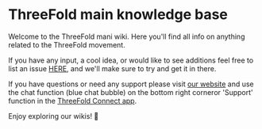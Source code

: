 # ThreeFold main knowledge base

Welcome to the ThreeFold mani wiki. Here you'll find all info on anything related to the ThreeFold movement.

If you have any input, a cool idea, or would like to see additions feel free to list an issue [HERE](https://github.com/threefoldfoundation/info_threefold/issues), and we'll make sure to try and get it in there.

If you have questions or need any support please visit [our website](https://www.threefold.io) and use the chat function (blue chat bubble) on the bottom right corneror 'Support' function in the [ThreeFold Connect app](https://threefold.io/info/threefold#/threefold__threefold_connect).

Enjoy exploring our wikis! 🙂
